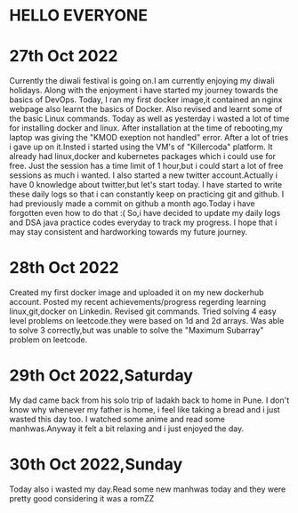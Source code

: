 # HELLO EVERYONE
# 27th Oct 2022
Currently the diwali festival is going on.I am currently enjoying my diwali holidays.
Along with the enjoyment i have started my journey towards the basics of DevOps.
Today, I ran my first docker image,it contained an nginx webpage also learnt the basics of Docker.
Also revised and learnt some of the basic Linux commands.
Today as well as yesterday i wasted a lot of time for installing docker and linux.
After installation at the time of rebooting,my laptop was giving the "KMOD exeption not handled" error.
After a lot of tries i gave up on it.Insted i started using the VM's of "Killercoda" platform.
It already had linux,docker and kubernetes packages which i could use for free.
Just the session has a time limit of 1 hour,but i could start a lot of free sessions as much i wanted.
I also started a new twitter account.Actually i have 0 knowledge about twitter,but let's start today.
I have started to write these daily logs so that i can constantly keep on practicing git and github.
I had previously made a commit on github a month ago.Today i have forgotten even how to do that :(
So,i have decided to update my daily logs and DSA java practice codes everyday to track my progress.
I hope that i may stay consistent and hardworking towards my future journey.

# 28th Oct 2022
Created my first docker image and uploaded it on my new dockerhub account.
Posted my recent achievements/progress regerding learning linux,git,docker on Linkedin.
Revised git commands.
Tried solving 4 easy level problems on leetcode.they were based on 1d and 2d arrays.
Was able to solve 3 correctly,but was unable to solve the "Maximum Subarray" problem on leetcode.

# 29th Oct 2022,Saturday
My dad came back from his solo trip of ladakh back to home in Pune.
I don't know why whenever my father is home, i feel like taking a bread and i just wasted this day too.
I watched some anime and read some manhwas.Anyway it felt a bit relaxing and i just enjoyed the day.

# 30th Oct 2022,Sunday
Today also i wasted my day.Read some new manhwas today and they were pretty good considering it was a romZZ

